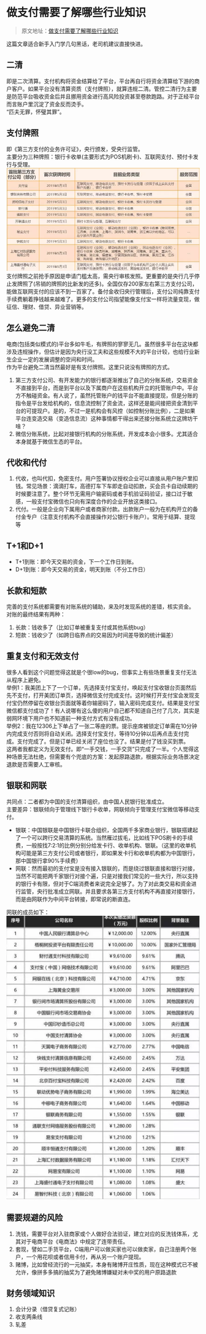 # 做支付需要了解哪些行业知识

> 原文地址：[做支付需要了解哪些行业知识](https://mp.weixin.qq.com/s?__biz=MzI4MTY5MDk2MQ==&mid=100000070&idx=1&sn=c29702253a2ac1a7d73068be57c587ec&chksm=6ba417785cd39e6e18459cc0c472693f2b6adaf12cb4bd6f6951708162ee58eadf0359f09f46#rd)

这篇文章适合新手入门学几句黑话，老司机建议直接快进。
## 二清
即是二次清算。支付机构将资金结算给了平台，平台再自行将资金清算给下游的商户客户。如果平台没有清算资质（支付牌照），就算违规二清。管控二清行为主要是防范平台吸收资金后并且挪用资金进行高风险投资甚至卷款跑路。对于正经平台而言账户里沉淀了资金反而烫手。<br />“匹夫无罪，怀璧其罪”。
## 支付牌照
即《第三方支付的业务许可证》，央行颁发，受央行监管。<br />主要分为三种牌照：银行卡收单(主要形式为POS机刷卡)、互联网支付、预付卡发行与受理。<br />[![](./做支付需要了解哪些行业知识/1658476984336-96d1b209-0fa7-4c04-8f42-37477f436ef1.webp)](http://yupaits.com/images/%E6%94%AF%E4%BB%98%E8%A1%8C%E4%B8%9A%E7%9F%A5%E8%AF%86/%E6%94%AF%E4%BB%98%E7%89%8C%E7%85%A7.webp)<br />支付牌照之前抢手原因是申请门槛太高，需央行审核发照。更重要的是央行几乎停止发牌照了(吊销的牌照的比新发的还多)。全国仅存200家左右第三方支付公司，能做互联网支付的应该不到一百家了。备付金收归央行管理后，支付公司纯靠支付手续费躺着挣钱越来越难了。更多的支付公司指望能像支付宝一样将流量变现，做征信、理财、借贷、异业营销等。
## 怎么避免二清
电商(包括类似模式的)平台多如牛毛，有牌照的寥寥无几。虽然很多平台在这块都涉及违规操作，但估计是因为央行没工夫和这些规模不大的平台计较，也给行业新生企业一定的发展调整的空间和时间。<br />作为平台避免二清当然最好是有支付牌照。这里只说没有牌照的方式。

1. 第三方支付公司、有开发能力的银行都逐渐推出了自己的分账系统，交易资金不直接到平台，而是到平台以及下属商户在这些机构开立的托管账户中。平台方不触碰资金。有人说了，虽然托管账户的钱平台不能直接提现，但是分账的指令是平台发给机构的，信息流控制了资金流，这样还是能间接把资金清到平台的可提现户。是的，不过一是机构会有风控（如控制分账比例），二是如果平台连变造交易（变造信息流）这种事情都干得出来还接分账系统立这牌坊干啥？
2. 微信分账系统，比起对接银行机构的分账系统，开发成本会小很多。尤其适合本身就基于微信生态的平台。
## 代收和代付

1. 代收，也叫代扣，免密支付。用户签署协议授权企业可以直接从用户账户里扣钱。常见场景：滴滴打车，高德打车下车即走自动扣款，买会员卡自动续期的时候要注意了。整个环节无需用户输密码或者手机验证码验证，接口过于敏感，一般支付宝微信也只向有深度合作的企业开放这类接口。
2. 代付。一般是企业向下属用户或者商家付款。出款账户一般为在机构开立的备付金专户（注意支付机构不会直接操作对公银行卡账户）。常用于结算、提现等
## T+1和D+1

- T+1到账：即今天交易的资金，下一个工作日到账。
- D+1到账：即今天交易的资金，明天到账（不分工作日）
## 长款和短款
完善的支付系统都需要有对账系统的辅助，来及时发现系统的差错，核实资金。<br />对账的最终结果有两种：

1. 长款：钱收多了（比如订单被重复支付或其他系统bug）
2. 短款：钱收少了（如跨日临界点的交易因为时间差导致的统计偏差）
## 重复支付和无效支付
很多人看到这个问题觉得这就是个很low的bug，但事实上有些场景重复支付无法从程序上避免。<br />举例1：我美团上下了一个订单，先选择支付宝支付，唤起支付宝收银台页面然后先不支付，打开美团订单页，选择微信支付完成支付。这时候打开支付宝会发现支付宝仍然停留在收银台页面就等着你输密码了，输入密码完成支付。结果是支付宝微信都支付成功了！有人说哪有这么傻的用户自己都不知道自己付了几次，其实是弱网环境下用户也不知道前一种支付方式有没有成功。<br />举例2：我在12306上下单占了一张二等座的票。提示座席被锁定订单需在10分钟内完成支付否则将自动关闭。选择支付宝支付，等待10分钟以后再点击支付完成。支付完成了。但是订单已经关闭了座位也没了。结果是付了钱没买到票。<br />这两者我都定义为无效支付。即“一手交钱，一手交货”只完成了一半。个人觉得这种场景无法杜绝，但需要有个兜底的方案：发起原路退款，根据实际业务场景决定退款是否需要人工审核。
## 银联和网联
共同点：二者都为中国的支付清算组织，由中国人民银行批准成立。<br />主要差异：银联倾向于管理线下银行卡收单，网联倾向于管理支付宝微信等移动支付。

- 银联：中国银联是中国银行卡联合组织，全国两千多家商业银行，银联搭建起了一个可以跨行交易清算的系统。当然雁过拔毛，比如线下POS刷卡的手续费，一般按找7:2:1的比例分别分给发卡行、收单机构、银联。（这里的收单机构可能是第三方支付公司或者银行，即如果发卡行和收单机构都为中国银行，那中国银行拿90%手续费）
- 网联：然而最初的支付宝是没有接入银联的，而是绕过银联直接和银行对接，当然不可能把两千家银行对接个遍，只是对接我们常见的一些大行，所以支持的银行卡有限，但对于C端消费者来说完全足够了。为了对此类交易和资金进行监管，央行批准成立网联。并且要求各第三方支付机构不再直接对接银行，而是由网联作为中间平台转接，即常说的断直连。

网联的成员如下：<br />[![](./做支付需要了解哪些行业知识/1658476986745-f0ae02fd-7a2e-4c50-b67c-39a0f7211219.webp)](http://yupaits.com/images/%E6%94%AF%E4%BB%98%E8%A1%8C%E4%B8%9A%E7%9F%A5%E8%AF%86/%E7%BD%91%E8%81%94%E6%88%90%E5%91%98.webp)
## 需要规避的风险

1. 洗钱，需要平台对入驻商家或个人做好合法验证，建立对应的反洗钱体系，尤其对于电商平台《电商法》中规定了连带责任。
2. 套现，譬如二手货平台，C端用户可以做买家也可以做卖家，自己注册两个账户，一个用花呗或者信用卡付，再从另一个账户提现。
3. 赌博，比如曾经流行的一元抽奖，本身有赌博开庄性质，现在这种模式已不被允许，像拼多多搞的抽奖为了避免赌博嫌疑对未中奖的用户原路退款
## 财务领域知识

1. 会计分录（借贷复式记账）
2. 收支两条线
3. 轧差
